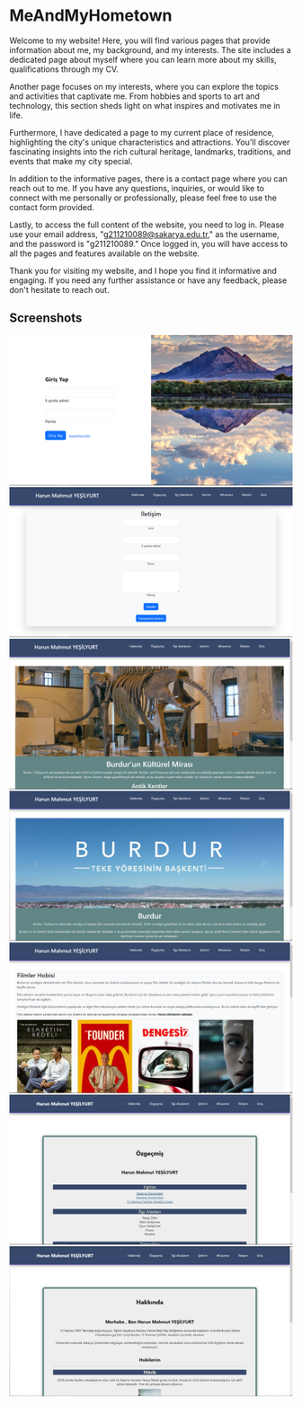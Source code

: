 
# MeAndMyHometown


Welcome to my website! Here, you will find various pages that provide information about me, my background, and my interests. The site includes a dedicated page about myself where you can learn more about my skills, qualifications through my CV.

Another page focuses on my interests, where you can explore the topics and activities that captivate me. From hobbies and sports to art and technology, this section sheds light on what inspires and motivates me in life.

Furthermore, I have dedicated a page to my current place of residence, highlighting the city's unique characteristics and attractions. You'll discover fascinating insights into the rich cultural heritage, landmarks, traditions, and events that make my city special.

In addition to the informative pages, there is a contact page where you can reach out to me. If you have any questions, inquiries, or would like to connect with me personally or professionally, please feel free to use the contact form provided.

Lastly, to access the full content of the website, you need to log in. Please use your email address, "g211210089@sakarya.edu.tr," as the username, and the password is "g211210089." Once logged in, you will have access to all the pages and features available on the website.

Thank you for visiting my website, and I hope you find it informative and engaging. If you need any further assistance or have any feedback, please don't hesitate to reach out.


## Screenshots

![App Screenshot](https://github.com/harunmyesilyurt/MeAndMyHometown/blob/master/Preview/Ekran%20görüntüsü%202023-05-20%20204020.png)
![App Screenshot](https://github.com/harunmyesilyurt/MeAndMyHometown/blob/master/Preview/Ekran%20görüntüsü%202023-05-20%20204039.png)
![App Screenshot](https://github.com/harunmyesilyurt/MeAndMyHometown/blob/master/Preview/Ekran%20görüntüsü%202023-05-20%20204055.png)
![App Screenshot](https://github.com/harunmyesilyurt/MeAndMyHometown/blob/master/Preview/Ekran%20görüntüsü%202023-05-20%20204108.png)
![App Screenshot](https://github.com/harunmyesilyurt/MeAndMyHometown/blob/master/Preview/Ekran%20görüntüsü%202023-05-20%20204124.png)
![App Screenshot](https://github.com/harunmyesilyurt/MeAndMyHometown/blob/master/Preview/Ekran%20görüntüsü%202023-05-20%20204240.png)
![App Screenshot](https://github.com/harunmyesilyurt/MeAndMyHometown/blob/master/Preview/Ekran%20görüntüsü%202023-05-20%20204254.png)

